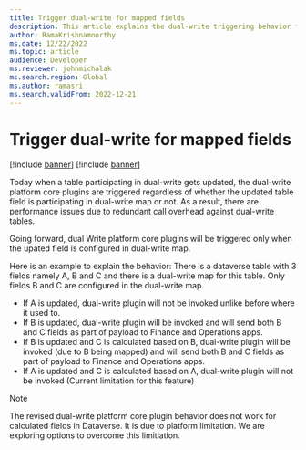 ```yaml
---
title: Trigger dual-write for mapped fields
description: This article explains the dual-write triggering behavior for mapped fields.
author: RamaKrishnamoorthy 
ms.date: 12/22/2022
ms.topic: article
audience: Developer
ms.reviewer: johnmichalak
ms.search.region: Global
ms.author: ramasri
ms.search.validFrom: 2022-12-21
---
```


# Trigger dual-write for mapped fields

[!include [banner](../../includes/banner.md)]
[!include [banner](../../includes/preview-banner.md)]

Today when a table participating in dual-write gets updated, the dual-write platform core plugins are triggered regardless of whether the updated table field is 
participating in dual-write map or not. As a result, there are performance issues due to redundant call overhead against dual-write tables.  

Going forward, dual Write platform core plugins will be triggered only when the upated field is configured in dual-write map. 

Here is an example to explain the behavior: 
There is a dataverse table with 3 fields namely A, B and C and there is a dual-write map for this table. Only fields B and C are configured in the dual-write map. 

- If A is updated, dual-write plugin will not be invoked unlike before where it used to.
- If B is updated, dual-write plugin will be invoked and will send both B and C fields as part of payload to Finance and Operations apps.
- If B is updated and C is calculated based on B, dual-write plugin will be invoked (due to B being mapped) and will send both B and C fields as part of payload to 
Finance and Operations apps.
- If A is updated and C is calculated based on A, dual-write plugin will not be invoked (Current limitation for this feature)


>[!Note]
> The revised dual-write platform core plugin behavior does not work for calculated fields in Dataverse. It is due to platform limitation. 
> We are exploring options to overcome this limitiation. 

